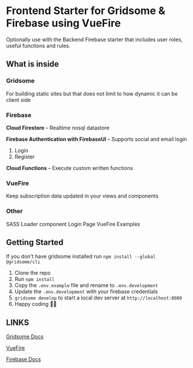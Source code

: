 # Frontend Starter for Gridsome & Firebase using VueFire

Optionally use with the Backend Firebase starter that includes user roles, useful functions and rules.

## What is inside

### Gridsome

For building static sites but that does not limit to how dynamic it can be client side

### Firebase

**Cloud Firestore** – Realtime nosql datastore

**Firebase Authentication with FirebaseUI** – Supports social and email login

1. Login
2. Register


**Cloud Functions** – Execute custom written functions

### VueFire

  Keep subscription data updated in your views and components

### Other

  SASS
  Loader component
  Login Page
  VueFire Examples


## Getting Started

If you don't have gridsome installed run `npm install --global @gridsome/cli`

1. Clone the repo
2. Run `npm install`
3. Copy the `.env.example` file and rename to `.env.development`
4. Update the `.env.development` with your firebase credentials
5. `gridsome develop` to start a local dev server at `http://localhost:8080`
6. Happy coding 🎉🙌


## LINKS

[Gridsome Docs](https://gridsome.org/docs)

[VueFire](https://vuefire.vuejs.org/vuefire/binding-subscriptions.html#declarative-binding)

[Firebase Docs](https://firebase.google.com/docs)

